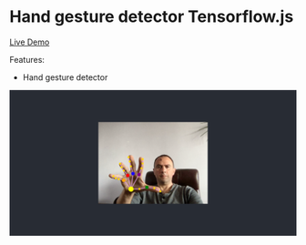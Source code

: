 # Hand gesture detector Tensorflow.js

[Live Demo](https://yolo-live-detection.vercel.app)

Features:

- Hand gesture detector

<img width="1182" src="public/screens/1.png">
